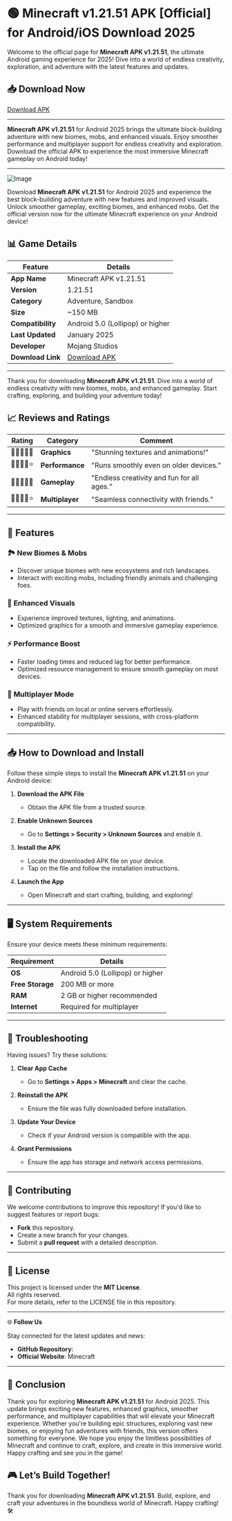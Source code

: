 # 🟢 **Minecraft v1.21.51 APK [Official] for Android/iOS Download 2025**  



Welcome to the official page for **Minecraft APK v1.21.51**, the ultimate Android gaming experience for 2025! Dive into a world of endless creativity, exploration, and adventure with the latest features and updates.  

## 📥 **Download Now**

[Download APK](https://apkbros.com/minecraft-apk/)

---
**Minecraft APK v1.21.51** for Android 2025 brings the ultimate block-building adventure with new biomes, mobs, and enhanced visuals. Enjoy smoother performance and multiplayer support for endless creativity and exploration. Download the official APK to experience the most immersive Minecraft gameplay on Android today!

---
![Image](https://github.com/user-attachments/assets/b5537ebc-3d25-46b2-a7dd-be7d9d2ba776)

Download **Minecraft APK v1.21.51** for Android 2025 and experience the best block-building adventure with new features and improved visuals. Unlock smoother gameplay, exciting biomes, and enhanced mobs. Get the official version now for the ultimate Minecraft experience on your Android device!

## 📊 **Game Details**

| **Feature**            | **Details**                          |
|-------------------------|--------------------------------------|
| **App Name**           | Minecraft APK v1.21.51              |
| **Version**            | 1.21.51                             |
| **Category**           | Adventure, Sandbox                  |
| **Size**               | ~150 MB                             |
| **Compatibility**      | Android 5.0 (Lollipop) or higher    |
| **Last Updated**       | January 2025                        |
| **Developer**          | Mojang Studios                      |
| **Download Link**      | [Download APK](https://apkbros.com/minecraft-apk/) |

---
Thank you for downloading **Minecraft APK v1.21.51**. Dive into a world of endless creativity with new biomes, mobs, and enhanced gameplay. Start crafting, exploring, and building your adventure today!

## 📈 **Reviews and Ratings**

| **Rating**  | **Category**          | **Comment**                                 |
|-------------|-----------------------|---------------------------------------------|
| 🌟🌟🌟🌟🌟 | **Graphics**          | "Stunning textures and animations!"         |
| 🌟🌟🌟🌟⭐ | **Performance**       | "Runs smoothly even on older devices."      |
| 🌟🌟🌟🌟🌟 | **Gameplay**          | "Endless creativity and fun for all ages."  |
| 🌟🌟🌟🌟⭐ | **Multiplayer**       | "Seamless connectivity with friends."       |

---

## 🌟 **Features**

### 🏞️ **New Biomes & Mobs**
- Discover unique biomes with new ecosystems and rich landscapes.  
- Interact with exciting mobs, including friendly animals and challenging foes.

### 🎨 **Enhanced Visuals**
- Experience improved textures, lighting, and animations.  
- Optimized graphics for a smooth and immersive gameplay experience.

### ⚡ **Performance Boost**
- Faster loading times and reduced lag for better performance.  
- Optimized resource management to ensure smooth gameplay on most devices.

### 🤝 **Multiplayer Mode**
- Play with friends on local or online servers effortlessly.  
- Enhanced stability for multiplayer sessions, with cross-platform compatibility.

---

## 📥 **How to Download and Install**

Follow these simple steps to install the **Minecraft APK v1.21.51** on your Android device:  

1. **Download the APK File**  
   - Obtain the APK file from a trusted source.  

2. **Enable Unknown Sources**  
   - Go to **Settings > Security > Unknown Sources** and enable it.

3. **Install the APK**  
   - Locate the downloaded APK file on your device.  
   - Tap on the file and follow the installation instructions.

4. **Launch the App**  
   - Open Minecraft and start crafting, building, and exploring!

---

## 🖥️ **System Requirements**

Ensure your device meets these minimum requirements:  

| **Requirement**        | **Details**                |
|-------------------------|----------------------------|
| **OS**                 | Android 5.0 (Lollipop) or higher |
| **Free Storage**       | 200 MB or more            |
| **RAM**                | 2 GB or higher recommended |
| **Internet**           | Required for multiplayer   |

---

## 🔧 **Troubleshooting**

Having issues? Try these solutions:  

1. **Clear App Cache**  
   - Go to **Settings > Apps > Minecraft** and clear the cache.  

2. **Reinstall the APK**  
   - Ensure the file was fully downloaded before installation.  

3. **Update Your Device**  
   - Check if your Android version is compatible with the app.  

4. **Grant Permissions**  
   - Ensure the app has storage and network access permissions.

---

## 🤝 **Contributing**

We welcome contributions to improve this repository! If you'd like to suggest features or report bugs:  
- **Fork** this repository.  
- Create a new branch for your changes.  
- Submit a **pull request** with a detailed description.

---
## 📜 **License**

This project is licensed under the **MIT License**.  
All rights reserved.  
For more details, refer to the LICENSE file in this repository.

---

🌐 **Follow Us**

Stay connected for the latest updates and news:  
- **GitHub Repository**:  
- **Official Website**: Minecraft  

---

## 🌟 **Conclusion**

Thank you for exploring **Minecraft APK v1.21.51** for Android 2025. This update brings exciting new features, enhanced graphics, smoother performance, and multiplayer capabilities that will elevate your Minecraft experience. Whether you're building epic structures, exploring vast new biomes, or enjoying fun adventures with friends, this version offers something for everyone. We hope you enjoy the limitless possibilities of Minecraft and continue to craft, explore, and create in this immersive world. Happy crafting and see you in the game!


## 🎮 **Let’s Build Together!**  

Thank you for downloading **Minecraft APK v1.21.51**. Build, explore, and craft your adventures in the boundless world of Minecraft. Happy crafting! 🛠️
